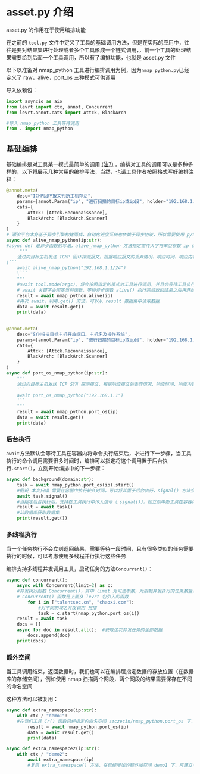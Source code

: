 

# asset.py 介绍

asset.py 的作用在于使用编排功能

在之前的 `tool.py` 文件中定义了工具的基础调用方法，但是在实际的应用中，往往是要对结果集进行处理或者多个工具形成一个链式调用，，前一个工具的处理结果需要给到后面一个工具调用，所以有了编排功能，也就是 asset.py 文件



以下以准备对 nmap_python 工具进行编排调用为例，因为`nmap_python.py`已经定义了 raw，alive，port_os 三种模式可供调用

导入依赖包：

```python
import asyncio as aio
from levrt import ctx, annot, Concurrent
from levrt.annot.cats import Attck, BlackArch

#导入 nmap_python 工具等待调用
from . import nmap_python
```

## 基础编排

基础编排是对工具某一模式最简单的调用 [(注7)](#编排是什么？写编排有什么意义？) ，编排对工具的调用可以是多种多样的，以下将展示几种常用的编排写法，当然，也请工具作者按照格式写好编排注释：

````python
@annot.meta(
    desc="ICMP回环报文判断主机存活",
    params=[annot.Param("ip", "进行扫描的目标ip或ip段", holder="192.168.1.1/24")],
    cats={
        Attck: [Attck.Reconnaissance],
        BlackArch: [BlackArch.Scanner]
    }
)
# 潮汐平台本身基于异步引擎构建而成，自动化进度系统也依赖于异步协议，所以需要使用 python 的异步编程
async def alive_nmap_python(ip:str):
#async def 是异步函数的写法，alive_nmap_python 方法指定需传入字符串型参数 ip 供 alive 模式使用
	 """
    通过向目标主机发送 ICMP 回环探测报文，根据响应报文的丢弃情况、响应时间、响应内容、banner信息和特定服务关键字匹配，判断主机是否存活。
\```
    await alive_nmap_python("192.168.1.1/24")
    \```
    """
    #await tool.mode(args)，将会按照指定的模式对工具进行调用，并且会等待工具执行结束，把得到的结果会先保留到mongodb，result 将得到 mongodb 的一份数据集，即 levrt.Document 对象
    # await 关键字会阻塞当前函数，等待异步函数 alive() 执行完成返回结果之后再开始执行，详情参考 python 异步编程
    result = await nmap_python.alive(ip)
    #再次 await，利用.get() 方法，可以从 result 数据集中读取数据
    data = await result.get()
    print(data)
    
    
@annot.meta(
    desc="SYN扫描目标主机开放端口、主机名及操作系统",
    params=[annot.Param("ip", "进行扫描的目标ip或ip段", holder="192.168.1.1/24")],
    cats={
        Attck: [Attck.Reconnaissance],
        BlackArch: [BlackArch.Scanner]
    }
)
async def port_os_nmap_python(ip:str):
    """
    通过向目标主机发送 TCP SYN 探测报文，根据响应报文的丢弃情况、响应时间、响应内容、banner信息和特定服务关键字匹配，识别目标主机开放的端口、主机名及其相关服务与操作系统信息。
    ```
    await port_os_nmap_python("192.168.1.1")
    ```
    """
    result = await nmap_python.port_os(ip)
    data = await result.get()
    print(data)
````



### 后台执行

`await`方法默认会等待工具在容器内将命令执行结束后，才进行下一步骤，当工具执行的命令调用需要很多时间时，编排可以指定将这个调用置于后台执行`.start()`，立刻开始编排中的下一步骤：

```python
async def background(domain:str):
    task = await nmap_python.port_os(ip).start()
    #假设 本次扫描 需要在容器中执行较久时间，可以将其置于后台执行，signal() 方法会将代码阻塞，等待任务执行成功之后才会返回
    await task.signal()
    #当指定后台执行后，支持在工具执行中传入信号（.signal()），如立刻中断工具在容器内的执行等
    result = await task()
    #从数据库获取数据集
    print(result.get())
```



### 多线程执行

当一个任务执行不会立刻返回结果，需要等待一段时间，且有很多类似的任务需要执行的时候，可以考虑使用多线程并行执行这些任务

编排支持多线程并发调用工具，启动任务的方法`Concurrent()`：

```python
async def concurrent():
    async with Concurrent(limit=2) as c:
    #并发执行函数 Concurrent()，其中 limit 为可选参数，为限制并发执行的任务数量，默认不限制
    # Concurrent() 函数是上面从 levrt 包引入的函数
        for i in ["talentsec.cn", "chaoxi.com"]:
            #对不同的域名并发调用 扫描
            task = c.start(nmap_python.port_os(i))
    result = await task
    docs = []
    async for doc in result.all():	#获取这次并发任务的全部数据
        docs.append(doc)
    print(docs)
```



### 额外空间

当工具调用结束，返回数据时，我们也可以在编排层指定数据的存放位置（在数据库的存储空间），例如使用 nmap 扫描两个网段，两个网段的结果需要保存在不同的命名空间

这种方法可以被复用：

```python
async def extra_namespace(ip:str):
    with ctx / "demo1":
    #在我们工具 Cr() 函数已经指定的命名空间 szczecin/nmap_python.port_os 下，再建立一级 demo1 的空间
        result = await nmap_python.port_os(ip)
        data = await result.get()
        print(data)

async def extra_namespace2(ip:str):
    with ctx / "demo2":
        await extra_namespace(ip)
        #复用 extra_namespace() 方法，在已经增加的额外加空间 demo1 下，再建立一级 demo2 的空间
```
